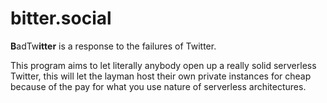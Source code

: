 bitter.social
=============
**B**adTw**itter** is a response to the failures of Twitter.

This program aims to let literally anybody open up a really solid serverless Twitter,
this will let the layman host their own private instances for cheap because of the pay
for what you use nature of serverless architectures.
